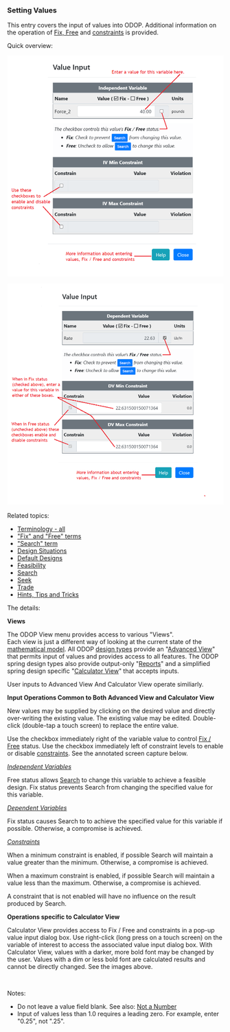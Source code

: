 ### Setting Values   

This entry covers the input of values into ODOP. 
Additional information on the operation of [Fix, Free](terminology#fix) and [constraints](terminology#constraints) is provided.   

Quick overview:

![Independent variable value input dialog box](./png/ValueInputDialogIndep5Noted.png "Independent variable value input dialog box")   

![Dependent Variable value input dialog box](./png/ValueInputDialogDep5Noted.png "Dependent variable value input dialog box")   

Related topics:

* [Terminology - all](terminology)
* ["Fix" and "Free" terms](terminology#fix)
* ["Search" term](terminology#search)
* [Design Situations](designSituations)
* [Default Designs](defaultDesigns)
* [Feasibility](feasibility)
* [Search](search)
* [Seek](seek)
* [Trade](trade)
* [Hints, Tips and Tricks](htt)

The details:

**Views**

The ODOP View menu provides access to various "Views".  
Each view is just a different way of looking at the current state of the [mathematical model](terminology#mathModel). 
All ODOP [design types](terminology#designTypes) provide an "[Advanced View](menus#ViewAdvanced)" that permits input of values and provides access to all features.
The ODOP spring design types also provide output-only "[Reports](menus#ViewReports)" and 
a simplified spring design specific "[Calculator View](menus#ViewCalculator)" that accepts inputs.

User inputs to Advanced View And Calculator View operate similiarly.   

**Input Operations Common to Both Advanced View and Calculator View**

New values may be supplied by clicking on the desired value and directly over-writing the existing value. 
The existing value may be edited. 
Double-click (double-tap a touch screen) to replace the entire value.  

Use the checkbox immediately right of the variable value to control [Fix / Free](terminology#fix) status. 
Use the checkbox immediately left of constraint levels to enable or disable [constraints](terminology#constraints). 
See the annotated screen capture below. 

_[Independent Variables](terminology#independentVar)_

Free status allows [Search](terminology#search) to change this variable to achieve a feasible design. 
Fix status prevents Search from changing the specified value for this variable.

_[Dependent Variables](terminology#dependentVar)_

Fix status causes Search to to achieve the specified value for this variable if possible.
Otherwise, a compromise is achieved.

_[Constraints](terminology#constraints)_

When a minimum constraint is enabled, if possible Search will maintain a value greater than the minimum.
Otherwise, a compromise is achieved.

When a maximum constraint is enabled, if possible Search will maintain a value less than the maximum.
Otherwise, a compromise is achieved.   

A constraint that is not enabled will have no influence on the result produced by Search.   

**Operations specific to Calculator View**  

Calculator View provides access to Fix / Free and constraints in a pop-up value input dialog box. 
Use right-click (long press on a touch screen) on the variable of interest to access the associated value input dialog box. 
With Calculator View, values with a darker, more bold font may be changed by the user.
Values with a dim or less bold font are calculated results and cannot be directly changed.
See the images above.

&nbsp;

Notes:   
 - Do not leave a value field blank.  See also: [Not a Number](htt#nan)
 - Input of values less than 1.0 requires a leading zero.  For example, enter "0.25", not ".25".
 